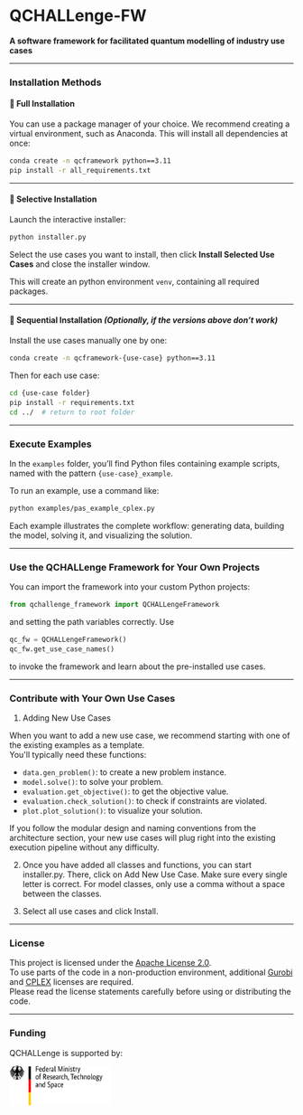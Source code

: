 # QCHALLenge-FW

**A software framework for facilitated quantum modelling of industry use cases**

---

### Installation Methods

#### 🔹 Full Installation

You can use a package manager of your choice.
We recommend creating a virtual environment, such as Anaconda.
This will install all dependencies at once:

```bash
conda create -n qcframework python==3.11
pip install -r all_requirements.txt
```

---

#### 🔹 Selective Installation

Launch the interactive installer:

```bash
python installer.py
```

Select the use cases you want to install, then click **Install Selected Use Cases** and close the installer window.

This will create an python environment  `venv`, containing all required packages.

---


#### 🔹 Sequential Installation *(Optionally, if the versions above don’t work)*

Install the use cases manually one by one:

```bash
conda create -n qcframework-{use-case} python==3.11
```

Then for each use case:

```bash
cd {use-case folder}
pip install -r requirements.txt
cd ../  # return to root folder
```

---

### Execute Examples

In the `examples` folder, you’ll find Python files containing example scripts, named with the pattern `{use-case}_example`.

To run an example, use a command like:

```bash
python examples/pas_example_cplex.py
```

Each example illustrates the complete workflow: generating data, building the model, solving it, and visualizing the solution.

---
### Use the QCHALLenge Framework for Your Own Projects

You can import the framework into your custom Python projects:

```python
from qchallenge_framework import QCHALLengeFramework
```

and setting the path variables correctly. Use

```python
qc_fw = QCHALLengeFramework()
qc_fw.get_use_case_names()
```

to invoke the framework and learn about the pre-installed use cases.

---

### Contribute with Your Own Use Cases

1. Adding New Use Cases

When you want to add a new use case, we recommend starting with one of the existing examples as a template.  
You'll typically need these functions:

- `data.gen_problem()`: to create a new problem instance.
- `model.solve()`: to solve your problem.
- `evaluation.get_objective()`: to get the objective value.
- `evaluation.check_solution()`: to check if constraints are violated.
- `plot.plot_solution()`: to visualize your solution.

If you follow the modular design and naming conventions from the architecture section, your new use cases will plug right into the existing execution pipeline without any difficulty.


2. Once you have added all classes and functions, you can start installer.py.
There, click on Add New Use Case.
Make sure every single letter is correct. For model classes, only use a comma without a space between the classes.

3. Select all use cases and click Install.

---

### License

This project is licensed under the [Apache License 2.0](LICENSE.txt).  
To use parts of the code in a non-production environment, additional [Gurobi](https://pypi.org/project/gurobipy/) and [CPLEX](https://pypi.org/project/cplex/) licenses are required.  
Please read the license statements carefully before using or distributing the code.

---

### Funding
QCHALLenge is supported by:

<a href="https://www.bmftr.bund.de/"><img src="logoBMFTR.svg" height="70px" /></a>


